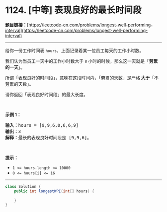 # 1124. [中等] 表现良好的最长时间段

**题目链接：**[https://leetcode-cn.com/problems/longest-well-performing-interval](https://leetcode-cn.com/problems/longest-well-performing-interval)

---

<div class="content__1Y2H">
 <div class="notranslate">
  <p>给你一份工作时间表&nbsp;<code>hours</code>，上面记录着某一位员工每天的工作小时数。</p> 
  <p>我们认为当员工一天中的工作小时数大于&nbsp;<code>8</code> 小时的时候，那么这一天就是「<strong>劳累的一天</strong>」。</p> 
  <p>所谓「表现良好的时间段」，意味在这段时间内，「劳累的天数」是严格<strong> 大于</strong>「不劳累的天数」。</p> 
  <p>请你返回「表现良好时间段」的最大长度。</p> 
  <p>&nbsp;</p> 
  <p><strong>示例 1：</strong></p> 
  <pre class="language-text"><strong>输入：</strong>hours = [9,9,6,0,6,6,9]
<strong>输出：</strong>3
<strong>解释：</strong>最长的表现良好时间段是 [9,9,6]。</pre> 
  <p>&nbsp;</p> 
  <p><strong>提示：</strong></p> 
  <ul> 
   <li><code>1 &lt;= hours.length &lt;= 10000</code></li> 
   <li><code>0 &lt;= hours[i] &lt;= 16</code></li> 
  </ul> 
 </div>
</div>

---

```java
class Solution {
    public int longestWPI(int[] hours) {
        
    }
}
```
